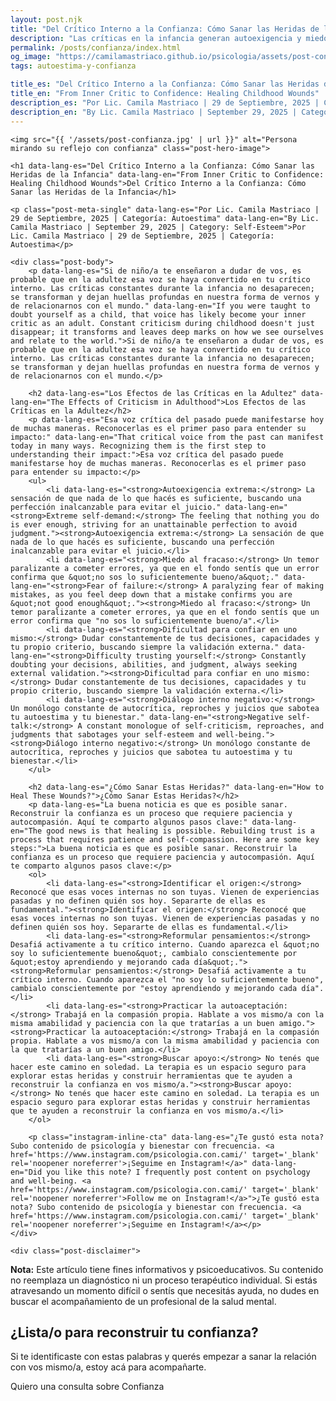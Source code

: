 ```yaml
---
layout: post.njk
title: "Del Crítico Interno a la Confianza: Cómo Sanar las Heridas de la Infancia | Blog Camila Mastriaco"
description: "Las críticas en la infancia generan autoexigencia y miedo al fracaso en la adultez. Aprendé a sanar esas heridas y a reconstruir la confianza en vos mismo/a."
permalink: /posts/confianza/index.html
og_image: "https://camilamastriaco.github.io/psicologia/assets/post-confianza.jpg"
tags: autoestima-y-confianza

title_es: "Del Crítico Interno a la Confianza: Cómo Sanar las Heridas de la Infancia"
title_en: "From Inner Critic to Confidence: Healing Childhood Wounds"
description_es: "Por Lic. Camila Mastriaco | 29 de Septiembre, 2025 | Categoría: Autoestima"
description_en: "By Lic. Camila Mastriaco | September 29, 2025 | Category: Self-Esteem"
---
```




    
    <img src="{{ '/assets/post-confianza.jpg' | url }}" alt="Persona mirando su reflejo con confianza" class="post-hero-image">
    
    <h1 data-lang-es="Del Crítico Interno a la Confianza: Cómo Sanar las Heridas de la Infancia" data-lang-en="From Inner Critic to Confidence: Healing Childhood Wounds">Del Crítico Interno a la Confianza: Cómo Sanar las Heridas de la Infancia</h1>
<div id="share-buttons-container"></div>

    <p class="post-meta-single" data-lang-es="Por Lic. Camila Mastriaco | 29 de Septiembre, 2025 | Categoría: Autoestima" data-lang-en="By Lic. Camila Mastriaco | September 29, 2025 | Category: Self-Esteem">Por Lic. Camila Mastriaco | 29 de Septiembre, 2025 | Categoría: Autoestima</p>
    
    <div class="post-body">
        <p data-lang-es="Si de niño/a te enseñaron a dudar de vos, es probable que en la adultez esa voz se haya convertido en tu crítico interno. Las críticas constantes durante la infancia no desaparecen; se transforman y dejan huellas profundas en nuestra forma de vernos y de relacionarnos con el mundo." data-lang-en="If you were taught to doubt yourself as a child, that voice has likely become your inner critic as an adult. Constant criticism during childhood doesn't just disappear; it transforms and leaves deep marks on how we see ourselves and relate to the world.">Si de niño/a te enseñaron a dudar de vos, es probable que en la adultez esa voz se haya convertido en tu crítico interno. Las críticas constantes durante la infancia no desaparecen; se transforman y dejan huellas profundas en nuestra forma de vernos y de relacionarnos con el mundo.</p>

        <h2 data-lang-es="Los Efectos de las Críticas en la Adultez" data-lang-en="The Effects of Criticism in Adulthood">Los Efectos de las Críticas en la Adultez</h2>
        <p data-lang-es="Esa voz crítica del pasado puede manifestarse hoy de muchas maneras. Reconocerlas es el primer paso para entender su impacto:" data-lang-en="That critical voice from the past can manifest today in many ways. Recognizing them is the first step to understanding their impact:">Esa voz crítica del pasado puede manifestarse hoy de muchas maneras. Reconocerlas es el primer paso para entender su impacto:</p>
        <ul>
            <li data-lang-es="<strong>Autoexigencia extrema:</strong> La sensación de que nada de lo que hacés es suficiente, buscando una perfección inalcanzable para evitar el juicio." data-lang-en="<strong>Extreme self-demand:</strong> The feeling that nothing you do is ever enough, striving for an unattainable perfection to avoid judgment."><strong>Autoexigencia extrema:</strong> La sensación de que nada de lo que hacés es suficiente, buscando una perfección inalcanzable para evitar el juicio.</li>
            <li data-lang-es="<strong>Miedo al fracaso:</strong> Un temor paralizante a cometer errores, ya que en el fondo sentís que un error confirma que &quot;no sos lo suficientemente bueno/a&quot;." data-lang-en="<strong>Fear of failure:</strong> A paralyzing fear of making mistakes, as you feel deep down that a mistake confirms you are &quot;not good enough&quot;."><strong>Miedo al fracaso:</strong> Un temor paralizante a cometer errores, ya que en el fondo sentís que un error confirma que "no sos lo suficientemente bueno/a".</li>
            <li data-lang-es="<strong>Dificultad para confiar en uno mismo:</strong> Dudar constantemente de tus decisiones, capacidades y tu propio criterio, buscando siempre la validación externa." data-lang-en="<strong>Difficulty trusting yourself:</strong> Constantly doubting your decisions, abilities, and judgment, always seeking external validation."><strong>Dificultad para confiar en uno mismo:</strong> Dudar constantemente de tus decisiones, capacidades y tu propio criterio, buscando siempre la validación externa.</li>
            <li data-lang-es="<strong>Diálogo interno negativo:</strong> Un monólogo constante de autocrítica, reproches y juicios que sabotea tu autoestima y tu bienestar." data-lang-en="<strong>Negative self-talk:</strong> A constant monologue of self-criticism, reproaches, and judgments that sabotages your self-esteem and well-being."><strong>Diálogo interno negativo:</strong> Un monólogo constante de autocrítica, reproches y juicios que sabotea tu autoestima y tu bienestar.</li>
        </ul>

        <h2 data-lang-es="¿Cómo Sanar Estas Heridas?" data-lang-en="How to Heal These Wounds?">¿Cómo Sanar Estas Heridas?</h2>
        <p data-lang-es="La buena noticia es que es posible sanar. Reconstruir la confianza es un proceso que requiere paciencia y autocompasión. Aquí te comparto algunos pasos clave:" data-lang-en="The good news is that healing is possible. Rebuilding trust is a process that requires patience and self-compassion. Here are some key steps:">La buena noticia es que es posible sanar. Reconstruir la confianza es un proceso que requiere paciencia y autocompasión. Aquí te comparto algunos pasos clave:</p>
        <ol>
            <li data-lang-es="<strong>Identificar el origen:</strong> Reconocé que esas voces internas no son tuyas. Vienen de experiencias pasadas y no definen quién sos hoy. Separarte de ellas es fundamental."><strong>Identificar el origen:</strong> Reconocé que esas voces internas no son tuyas. Vienen de experiencias pasadas y no definen quién sos hoy. Separarte de ellas es fundamental.</li>
            <li data-lang-es="<strong>Reformular pensamientos:</strong> Desafiá activamente a tu crítico interno. Cuando aparezca el &quot;no soy lo suficientemente bueno&quot;, cambialo conscientemente por &quot;estoy aprendiendo y mejorando cada día&quot;."><strong>Reformular pensamientos:</strong> Desafiá activamente a tu crítico interno. Cuando aparezca el "no soy lo suficientemente bueno", cambialo conscientemente por "estoy aprendiendo y mejorando cada día".</li>
            <li data-lang-es="<strong>Practicar la autoaceptación:</strong> Trabajá en la compasión propia. Hablate a vos mismo/a con la misma amabilidad y paciencia con la que tratarías a un buen amigo."><strong>Practicar la autoaceptación:</strong> Trabajá en la compasión propia. Hablate a vos mismo/a con la misma amabilidad y paciencia con la que tratarías a un buen amigo.</li>
            <li data-lang-es="<strong>Buscar apoyo:</strong> No tenés que hacer este camino en soledad. La terapia es un espacio seguro para explorar estas heridas y construir herramientas que te ayuden a reconstruir la confianza en vos mismo/a."><strong>Buscar apoyo:</strong> No tenés que hacer este camino en soledad. La terapia es un espacio seguro para explorar estas heridas y construir herramientas que te ayuden a reconstruir la confianza en vos mismo/a.</li>
        </ol>
        
        <p class="instagram-inline-cta" data-lang-es="¿Te gustó esta nota? Subo contenido de psicología y bienestar con frecuencia. <a href='https://www.instagram.com/psicologia.con.cami/' target='_blank' rel='noopener noreferrer'>¡Seguime en Instagram!</a>" data-lang-en="Did you like this note? I frequently post content on psychology and well-being. <a href='https://www.instagram.com/psicologia.con.cami/' target='_blank' rel='noopener noreferrer'>Follow me on Instagram!</a>">¿Te gustó esta nota? Subo contenido de psicología y bienestar con frecuencia. <a href='https://www.instagram.com/psicologia.con.cami/' target='_blank' rel='noopener noreferrer'>¡Seguime en Instagram!</a></p>
    </div>
    
    <div class="post-disclaimer">
<p data-lang-es="<strong>Nota:</strong> Este artículo tiene fines informativos y psicoeducativos. Su contenido no reemplaza un diagnóstico ni un proceso terapéutico individual. Si estás atravesando un momento difícil o sentís que necesitás ayuda, no dudes en buscar el acompañamiento de un profesional de la salud mental." data-lang-en="<strong>Disclaimer:</strong> This article is for informational and psychoeducational purposes only. It is not a substitute for a professional diagnosis or an individual therapeutic process. If you are going through a difficult time or feel you need help, do not hesitate to seek support from a mental health professional.">
<strong>Nota:</strong> Este artículo tiene fines informativos y psicoeducativos. Su contenido no reemplaza un diagnóstico ni un proceso terapéutico individual. Si estás atravesando un momento difícil o sentís que necesitás ayuda, no dudes en buscar el acompañamiento de un profesional de la salud mental.
</p>
</div>

<section id="cta-post" class="animate-on-scroll">
        <h2 data-lang-es="¿Lista/o para reconstruir tu confianza?" data-lang-en="Ready to rebuild your confidence?">¿Lista/o para reconstruir tu confianza?</h2>
        <p data-lang-es="Si te identificaste con estas palabras y querés empezar a sanar la relación con vos mismo/a, estoy acá para acompañarte." data-lang-en="If these words resonated with you and you want to start healing the relationship with yourself, I'm here to support you.">Si te identificaste con estas palabras y querés empezar a sanar la relación con vos mismo/a, estoy acá para acompañarte.</p>
        <a 
            class="btn whatsapp-trigger" 
            data-location="post_confianza_cta" 
            target="_blank" 
            rel="noopener noreferrer" 
            data-lang-es="Quiero una consulta sobre Confianza" 
            data-lang-en="I want a consultation about Confidence" 
            data-whatsapp-es="Hola Camila, leí tu nota sobre Confianza y Crítico Interno y quisiera consultarte sobre las sesiones." 
            data-whatsapp-en="Hi Camila, I read your note about Confidence and Inner Critic and would like to ask about the sessions." 
        >Quiero una consulta sobre Confianza</a>
    </section>

